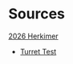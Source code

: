 # Sources
[2026 Herkimer](https://github.com/NicholsSchool/2026-Herkimer/tree/master)
* [Turret Test](https://github.com/NicholsSchool/2026-Herkimer/tree/master/TeamCode/src/main/java/org/firstinspires/ftc/teamcode/tests/TurretTestOpMode.java)
